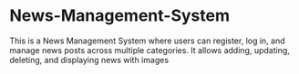 # News-Management-System
This is a News Management System where users can register, log in, and manage news posts across multiple categories. It allows adding, updating, deleting, and displaying news with images
